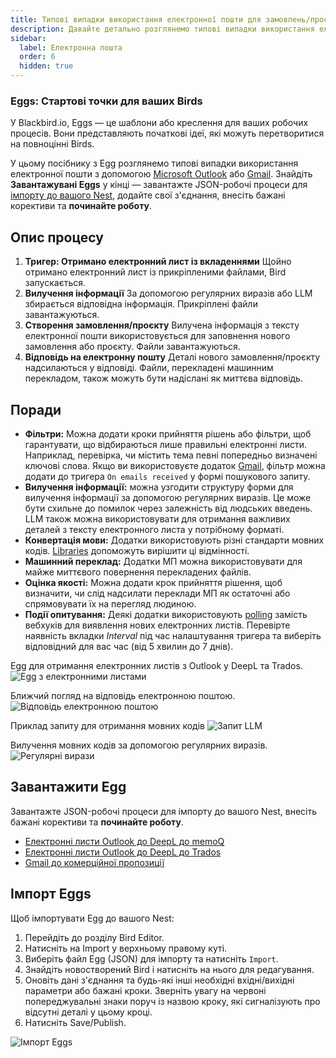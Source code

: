 ```yaml
---
title: Типові випадки використання електронної пошти для замовлень/проєктів
description: Давайте детально розглянемо типові випадки використання електронної пошти
sidebar:
  label: Електронна пошта
  order: 6
  hidden: true
---
```


### Eggs: Стартові точки для ваших Birds

У Blackbird.io, Eggs — це шаблони або креслення для ваших робочих процесів. Вони представляють початкові ідеї, які можуть перетворитися на повноцінні Birds.

У цьому посібнику з Egg розглянемо типові випадки використання електронної пошти з допомогою [Microsoft Outlook](https://docs.blackbird.io/apps/microsoft-365-email-outlook/) або [Gmail](https://docs.blackbird.io/apps/gmail/). Знайдіть **Завантажувані Eggs** у кінці — завантажте JSON-робочі процеси для [імпорту до вашого Nest](https://docs.blackbird.io/eggs/emails/#importing-eggs), додайте свої з'єднання, внесіть бажані корективи та **починайте роботу**.

## Опис процесу

1. **Тригер: Отримано електронний лист із вкладеннями**
Щойно отримано електронний лист із прикріпленими файлами, Bird запускається.
2. **Вилучення інформації**
За допомогою регулярних виразів або LLM збирається відповідна інформація. Прикріплені файли завантажуються.
3. **Створення замовлення/проєкту**
Вилучена інформація з тексту електронної пошти використовується для заповнення нового замовлення або проєкту. Файли завантажуються.
4. **Відповідь на електронну пошту**
Деталі нового замовлення/проєкту надсилаються у відповіді. Файли, перекладені машинним перекладом, також можуть бути надіслані як миттєва відповідь.

## Поради

- **Фільтри:** Можна додати кроки прийняття рішень або фільтри, щоб гарантувати, що відбираються лише правильні електронні листи. Наприклад, перевірка, чи містить тема певні попередньо визначені ключові слова. Якщо ви використовуєте додаток [Gmail](https://docs.blackbird.io/apps/gmail/), фільтр можна додати до тригера `On emails received` у формі пошукового запиту.
- **Вилучення інформації:** можна узгодити структуру форми для вилучення інформації за допомогою регулярних виразів. Це може бути схильне до помилок через залежність від людських введень. LLM також можна використовувати для отримання важливих деталей з тексту електронного листа у потрібному форматі.
- **Конвертація мови:** Додатки використовують різні стандарти мовних кодів. [Libraries](https://docs.blackbird.io/concepts/libraries/) допоможуть вирішити ці відмінності.
- **Машинний переклад:** Додатки МП можна використовувати для майже миттєвого повернення перекладених файлів.
- **Оцінка якості:** Можна додати крок прийняття рішення, щоб визначити, чи слід надсилати переклади МП як остаточні або спрямовувати їх на перегляд людиною.
- **Події опитування:** Деякі додатки використовують [polling](https://docs.blackbird.io/concepts/triggers/#polling) замість вебхуків для виявлення нових електронних листів. Перевірте наявність вкладки _Interval_ під час налаштування тригера та виберіть відповідний для вас час (від 5 хвилин до 7 днів).

Egg для отримання електронних листів з Outlook у DeepL та Trados.
![Egg з електронними листами](../../../../assets/docs/eggs/Egg6_Outlook_DeepL_Trados.png)

Ближчий погляд на відповідь електронною поштою.
![Відповідь електронною поштою](../../../../assets/docs/eggs/Egg6_InstantReply.png)

Приклад запиту для отримання мовних кодів
![Запит LLM](../../../../assets/docs/eggs/Egg6_GetLanguageExample.png)

Вилучення мовних кодів за допомогою регулярних виразів.
![Регулярні вирази](../../../../assets/docs/eggs/Egg6_ExtractLanguagesRegex.png)

## Завантажити Egg

Завантажте JSON-робочі процеси для імпорту до вашого Nest, внесіть бажані корективи та **починайте роботу**.

- <a href="https://docs.blackbird.io/downloads/Outlook_MT_memoQ.json" download>Електронні листи Outlook до DeepL до memoQ</a>
- <a href="https://docs.blackbird.io//downloads/Outlook_MT_Trados.json" download>Електронні листи Outlook до DeepL до Trados</a>
- <a href="https://docs.blackbird.io//downloads/Gmail_to_quote.json" download>Gmail до комерційної пропозиції</a>

## Імпорт Eggs

Щоб імпортувати Egg до вашого Nest:

1. Перейдіть до розділу Bird Editor.
2. Натисніть на Import у верхньому правому куті.
3. Виберіть файл Egg (JSON) для імпорту та натисніть `Import`.
4. Знайдіть новостворений Bird і натисніть на нього для редагування.
5. Оновіть дані з'єднання та будь-які інші необхідні вхідні/вихідні параметри або бажані кроки. Зверніть увагу на червоні попереджувальні знаки поруч із назвою кроку, які сигналізують про відсутні деталі у цьому кроці.
6. Натисніть Save/Publish.

![Імпорт Eggs](../../../../assets/docs/eggs/ImportEggs.gif)